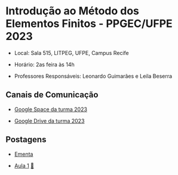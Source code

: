 # Introdução ao Método dos Elementos Finitos - PPGEC/UFPE 2023

- Local: Sala 515, LITPEG, UFPE, Campus Recife
- Horário: 2as feira às 14h

- Professores Responsáveis: 
Leonardo Guimarães e Leila Beserra

## Canais de Comunicação

- [Google Space da turma 2023](https://mail.google.com/mail/u/0/#chat/space/AAAARCDW_6Y)

- [Google Drive da turma 2023](https://drive.google.com/drive/folders/1mqH0oRozUDT2hp_FFINIXWrUth49VZdr?usp=sharing)

## Postagens

- [Ementa](https://github.com/leojnguimaraes/Introducao_MEF/blob/main/Leonardo_PEC%201064%20-%20INTRODU%C3%87%C3%83O%20AOS%20M%C3%89TODOS%20DOS%20ELEMENTOS%20FINITOS.pdf)

- [Aula 1](https://github.com/leojnguimaraes/Introducao_MEF/blob/main/MEF%20aula%201.pdf)     [🎦](https://drive.google.com/file/d/10169sOf9ckh9kyF8iXiS9QLPyHkYmF9F/view?usp=sharing) 

